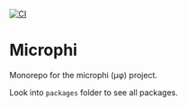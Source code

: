 [![CI](https://github.com/microph1/microphi/actions/workflows/main.yml/badge.svg)](https://github.com/microph1/microphi/actions/workflows/nodejs.yml)

# Microphi

Monorepo for the microphi (μφ) project.

Look into `packages` folder to see all packages.
